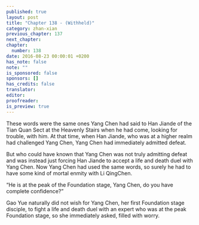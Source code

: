 ```yaml
---
published: true
layout: post
title: "Chapter 138 - (Withheld)"
category: zhan-xian
previous_chapter: 137
next_chapter:
chapter:
  number: 138
date: 2016-08-23 00:00:01 +0200
has_note: false
note: ""
is_sponsored: false
sponsors: []
has_credits: false
translator:
editor:
proofreader:
is_preview: true
---
```

These words were the same ones Yang Chen had said to Han Jiande of the Tian Quan Sect at the Heavenly Stairs when he had come, looking for trouble, with him. At that time, when Han Jiande, who was at a higher realm had challenged Yang Chen, Yang Chen had immediately admitted defeat.

But who could have known that Yang Chen was not truly admitting defeat and was instead just forcing Han Jiande to accept a life and death duel with Yang Chen. Now Yang Chen had used the same words, so surely he had to have some kind of mortal enmity with Li QingChen.

“He is at the peak of the Foundation stage, Yang Chen, do you have complete confidence?”

Gao Yue naturally did not wish for Yang Chen, her first Foundation stage disciple, to fight a life and death duel with an expert who was at the peak Foundation stage, so she immediately asked, filled with worry.
